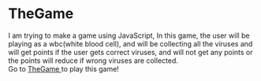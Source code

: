 # TheGame
I am trying to make a game using JavaScript, In this game, the user will be playing as a wbc(white blood cell), and will be collecting all the viruses and will get points if the user gets correct viruses, and will not get any points or the points will reduce if wrong viruses are collected.
<br>
Go to <a href="https://vish01.github.io/TheGame/"> TheGame </a> to play this game!
